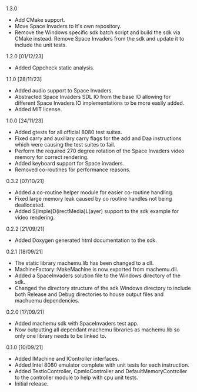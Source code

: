 1.3.0
* Add CMake support.
* Move Space Invaders to it's own repository.
* Remove the Windows specific sdk batch script and
  build the sdk via CMake instead. Remove Space
  Invaders from the sdk and update it to include
  the unit tests.

1.2.0 [01/12/23]
* Added Cppcheck static analysis.

1.1.0 [28/11/23]
* Added audio support to Space Invaders.
* Abstracted Space Invaders SDL IO from
  the base IO allowing for different
  Space Invaders IO implementations to
  be more easily added.
* Added MIT license.

1.0.0 [24/11/23]

* Added gtests for all official 8080 test suites.
* Fixed carry and auxillary carry flags for the add
  and Daa instructions which were causing the test
  suites to fail.
* Perform the required 270 degree rotation of the
  Space Invaders video memory for correct rendering.
* Added keyboard support for Space invaders.
* Removed co-routines for performance reasons.

0.3.2 [07/10/21]

* Added a co-routine helper module for easier co-routine
  handling.
* Fixed large memory leak caused by co routine handles
  not being deallocated.
* Added S(imple)D(irectMedia)L(ayer) support to the sdk
  example for video rendering.

0.2.2 [21/09/21]

* Added Doxygen generated html documentation to the sdk.

0.2.1 [18/09/21]

* The static library machemu.lib has been changed to a dll.
* MachineFactory::MakeMachine is now exported from machemu.dll.
* Added a SpaceInvaders solution file to the Windows directory of
  the sdk.
* Changed the directory structure of the sdk Windows directory to
  include both Release and Debug directories to house output files
  and machuemu dependencies.

0.2.0 [17/09/21]

* Added machemu sdk with SpaceInvaders test app.
* Now outputting all dependant machemu libraries as machemu.lib so
  only one library needs to be linked to.

0.1.0 [10/09/21]

* Added IMachine and IController interfaces.
* Added Intel 8080 emulator complete with unit tests for each instruction.
* Added TestIoController, CpmIoController and DefaultMemoryController to
  the controller module to help with cpu unit tests.
* Initial release.